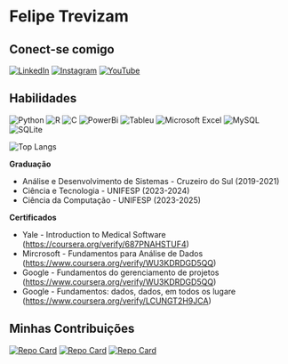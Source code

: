 # Felipe Trevizam
## Conect-se comigo
[![LinkedIn](https://img.shields.io/badge/LinkedIn-FFF?style=for-the-badge&logo=linkedin&logoColor=0E76A8)](https://www.linkedin.com/in/felipe-trevizam/)
[![Instagram](https://img.shields.io/badge/Instagram-FFF?style=for-the-badge&logo=instagram)](https://www.instagram.com/felipe.trevizam/)
[![YouTube](https://img.shields.io/badge/YouTube-FF0000?style=for-the-badge&logo=youtube&logoColor=white)](https://www.youtube.com/channel/UC7G1bKPS8FD4M4ZEgBQFfUA)

## Habilidades
![Python](https://img.shields.io/badge/python-3670A0?style=for-the-badge&logo=python&logoColor=ffdd54)
![R](https://img.shields.io/badge/r-%23276DC3.svg?style=for-the-badge&logo=r&logoColor=white)
![C](https://img.shields.io/badge/C-A8B9CC.svg?style=for-the-badge&logo=C&logoColor=black)
![PowerBi](https://img.shields.io/badge/Power%20BI-F2C811.svg?style=for-the-badge&logo=Power-BI&logoColor=black)
![Tableu](https://img.shields.io/badge/Tableau-E97627.svg?style=for-the-badge&logo=Tableau&logoColor=white)
![Microsoft Excel](https://img.shields.io/badge/Microsoft_Excel-217346?style=for-the-badge&logo=microsoft-excel&logoColor=white)
![MySQL](https://img.shields.io/badge/mysql-%2300f.svg?style=for-the-badge&logo=mysql&logoColor=white)
![SQLite](https://img.shields.io/badge/sqlite-%2307405e.svg?style=for-the-badge&logo=sqlite&logoColor=white)


![Top Langs](https://github-readme-stats-git-masterrstaa-rickstaa.vercel.app/api/top-langs/?username=Felipetrevizam&bg_color=000&border_color=30A3DC&title_color=E94D5F&text_color=FFF)

**Graduação**
- Análise e Desenvolvimento de Sistemas - Cruzeiro do Sul (2019-2021)
- Ciência e Tecnologia - UNIFESP (2023-2024)
- Ciência da Computação - UNIFESP (2023-2025)

**Certificados**
- Yale - Introduction to Medical Software (https://coursera.org/verify/687PNAHSTUF4)
- Mircrosoft - Fundamentos para Análise de Dados (https://www.coursera.org/verify/WU3KDRDGD5QQ)
- Google - Fundamentos do gerenciamento de projetos (https://www.coursera.org/verify/WU3KDRDGD5QQ)
- Google - Fundamentos: dados, dados, em todos os lugare (https://www.coursera.org/verify/LCUNGT2H9JCA)

## Minhas Contribuições
[![Repo Card](https://github-readme-stats.vercel.app/api/pin/?username=Felipetrevizam&repo=CPF-Em-Python&bg_color=000&border_color=30A3DC&show_icons=true&icon_color=30A3DC&title_color=E94D5F&text_color=FFF)](https://github.com/Felipetrevizam/CPF-Em-Python)
[![Repo Card](https://github-readme-stats.vercel.app/api/pin/?username=Felipetrevizam&repo=Forca-Em-Python&bg_color=000&border_color=30A3DC&show_icons=true&icon_color=30A3DC&title_color=E94D5F&text_color=FFF)](https://github.com/Felipetrevizam/Forca-Em-Python)
[![Repo Card](https://github-readme-stats.vercel.app/api/pin/?username=Felipetrevizam&repo=Lista-De-Compras&bg_color=000&border_color=30A3DC&show_icons=true&icon_color=30A3DC&title_color=E94D5F&text_color=FFF)](https://github.com/Felipetrevizam/Lista-De-Compras)

